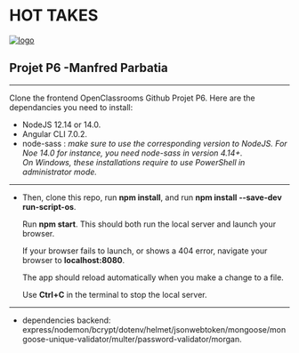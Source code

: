 # HOT TAKES 
[![logo](https://user.oc-static.com/upload/2021/07/29/16275605596354_PiiquanteLogo.png)](#)
## Projet P6 -Manfred Parbatia

----------------------

Clone the frontend OpenClassrooms Github Projet P6. 
Here are the dependancies you need to install:

* NodeJS 12.14 or 14.0.
* Angular CLI 7.0.2.
* node-sass : *make sure to use the corresponding version to NodeJS.* 
 *For Noe 14.0 for instance, you need node-sass in version 4.14+.*  
 *On Windows, these installations require to use PowerShell in administrator mode.*

----------------------
* Then, clone this repo, run __npm install__, and run __npm install --save-dev run-script-os__.  

  Run __npm start__. This should both run the local server and launch your browser. 

  If your browser fails to launch, or shows a 404 error, navigate your browser to __localhost:8080__.  

  The app should reload automatically when you make a change to a file.  

  Use __Ctrl+C__ in the terminal to stop the local server.

---------------------
* dependencies backend:  
    express/nodemon/bcrypt/dotenv/helmet/jsonwebtoken/mongoose/mongoose-unique-validator/multer/password-validator/morgan.
